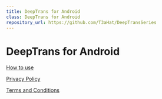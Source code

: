 ```yaml
---
title: DeepTrans for Android
class: DeepTrans for Android
repository_url: https://github.com/T3aHat/DeepTransSeries
---
```


# DeepTrans for Android
[How to use](/DeepTransSeries/DeepTrans_for_Android/how_to_use)  
  
[Privacy Policy](/DeepTransSeries/DeepTrans_for_Android/privacypolicy)  
  
[Terms and Conditions](/DeepTransSeries/DeepTrans_for_Android/terms)

